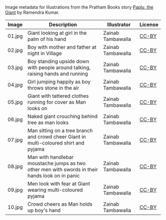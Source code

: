 Image metadata for illustrations from the Pratham Books story [Paplu, the Giant](https://storyweaver.org.in/stories/628-paplu-the-giant) by Ramendra Kumar.

Image | Description | Illustrator | License
----- | ----------- | ----------- | -------
01.jpg | Giant looking at girl in the palm of his hand | Zainab Tambawalla | [CC-BY](https://creativecommons.org/licenses/by/4.0/)
02.jpg | Boy with mother and father at night in Village | Zainab Tambawalla | [CC-BY](https://creativecommons.org/licenses/by/4.0/)
03.jpg | Boy standing upside down with people around talking, raising hands and running | Zainab Tambawalla | [CC-BY](https://creativecommons.org/licenses/by/4.0/)
04.jpg | Girl jumping happily as boy throws stone in the air | Zainab Tambawalla | [CC-BY](https://creativecommons.org/licenses/by/4.0/)
05.jpg | Giant with tattered clothes running for cover as Man looks on | Zainab Tambawalla | [CC-BY](https://creativecommons.org/licenses/by/4.0/)
06.jpg | Naked giant crouching behind tree as man looks | Zainab Tambawalla | [CC-BY](https://creativecommons.org/licenses/by/4.0/)
07.jpg | Man sitting on a tree branch and crowd cheer Giant in multi-coloured shirt and pyjama | Zainab Tambawalla | [CC-BY](https://creativecommons.org/licenses/by/4.0/)
08.jpg | Man with handlebar moustache jumps as two other men with swords in their hands look on in panic | Zainab Tambawalla | [CC-BY](https://creativecommons.org/licenses/by/4.0/)
09.jpg | Men look with fear at Giant wearing multi-coloured pyjama | Zainab Tambawalla | [CC-BY](https://creativecommons.org/licenses/by/4.0/)
10.jpg | Crowd cheers as Man holds up boy's hand | Zainab Tambawalla | [CC-BY](https://creativecommons.org/licenses/by/4.0/)

